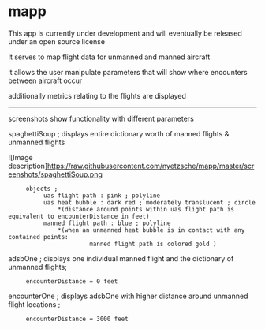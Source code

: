 # mapp

This app is currently under development and will eventually be released under an open source license

It serves to map flight data for unmanned and manned aircraft 

it allows the user manipulate parameters that will show where encounters between aircraft occur

additionally metrics relating to the flights are displayed 



****


screenshots show functionality with different parameters

spaghettiSoup ; displays entire dictionary worth of manned flights & unmanned flights

![Image description]https://raw.githubusercontent.com/nyetzsche/mapp/master/screenshots/spaghettiSoup.png

         objects ; 
              uas flight path : pink ; polyline
              uas heat bubble : dark red ; moderately translucent ; circle
                  *(distance around points within uas flight path is equivalent to encounterDistance in feet)
              manned flight path : blue ; polyline
                  *(when an unmanned heat bubble is in contact with any contained points:
                           manned flight path is colored gold )

adsbOne ; displays one individual manned flight and the dictionary of unmanned flights; 

         encounterDistance = 0 feet

encounterOne ; displays adsbOne with higher distance around unmanned flight locations ; 

         encounterDistance = 3000 feet
   
   


